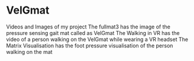 # VelGmat
Videos and Images of my project
The fullmat3 has the image of the pressure sensing gait mat called as VelGmat
The Walking in VR has the video of a person walking on the VelGmat while wearing 
a VR headset
The Matrix Visualisation has the foot pressure visualisation of the person walking on the mat

